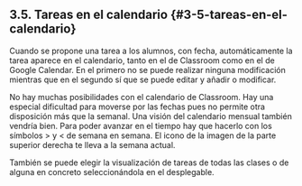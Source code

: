 ## 3.5\. Tareas en el calendario {#3-5-tareas-en-el-calendario}

Cuando se propone una tarea a los alumnos, con fecha, automáticamente la tarea aparece en el calendario, tanto en el de Classroom como en el de Google Calendar. En el primero no se puede realizar ninguna modificación mientras que en el segundo sí que se puede editar y añadir o modificar.

No hay muchas posibilidades con el calendario de Classroom. Hay una especial dificultad para moverse por las fechas pues no permite otra disposición más que la semanal. Una visión del calendario mensual también vendría bien. Para poder avanzar en el tiempo hay que hacerlo con los símbolos &gt; y &lt; de semana en semana. El icono de la imagen de la parte superior derecha te lleva a la semana actual.

También se puede elegir la visualización de tareas de todas las clases o de alguna en concreto seleccionándola en el desplegable.
